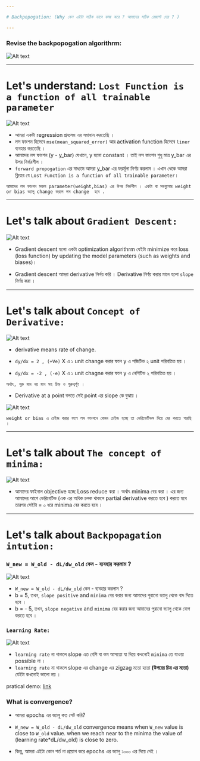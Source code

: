 ```yaml
---

# Backpopogation: (Why কেন এইটা সঠিক ভাবে কাজ করে ? আমাদের সঠিক রেজাল্ট দেয় ? )

---
```


### Revise the backpopogation algorithrm:

![Alt text](image-102.png)


---

# Let's understand: `Lost Function is a function of all trainable parameter`

![Alt text](image-103.png)

- আমরা একটা regression প্রবলেম এর সমাধান করতেছি । 
- লস ফাংশন হিসেবে `mse(mean_squared_error)` আর activation function  হিসেবে `liner` ব্যবহার করতেছি । 
- আমাদের লস ফাংশন (y - y_bar) যেখানে, y হলো constant । তাই লস ফাংশন শুধু মাত্র y_bar এর উপর নির্ভরশীল । 
- `forward propogation` এর মাধ্যমে আমরা y_bar এর ফরর্মূলা নির্ণয় করলাম । এখান থেকে আমরা ক্লিয়ার যে `Lost Function is a function of all trainable parameter`। 

`আমাদের লস ফাংশন সকল parameter(weight,bias) এর উপর নির্ভশীল । একটা বা সবগুলোর weight or bias ভ্যালু change করলে লস change  হবে .`

---

# Let's talk about `Gradient Descent:`

![Alt text](image-104.png)

- Gradient descent হলো একটা optimization algorithrm যেইটা minimize করে loss (loss function) by updating the model parameters (such as weights and biases)।

- Gradient descent আমরা derivative নির্নয় করি । Derivative নির্ণয় করার মানে হলো `slope` নির্ণয় করা । 


---

# Let's talk about `Concept of Derivative:`

![Alt text](image-105.png)

- derivative means rate of change. 

- `dy/dx = 2 , (+Ve)` X এ ১ unit change করার ফলে y এ পজিটিভ ২ unit পরিবতিত হয় । 

- `dy/dx = -2 , (-e)` X এ ১ unit chagne করার ফলে y এ নেগিটিভ ২ পরিবতিত হয় । 

` অর্থাৎ, শুরু মান নয় মান সহ চিহ্ন ও গুরুত্বর্পূণ । `

- Derivative at a point বলতে সেই point এর slope কে বুঝায় । 

![Alt text](image-106.png)

`weight or bias এ চেইজ করার ফলে লস ফাংশনে কেমন চেইজ হচ্ছে তা ডেরিভেটিভস দিয়ে বের করতে পারছি । `

---

# Let's talk about `The concept of minima:`

![Alt text](image-107.png)

- আমাদের ফাইনাল objective হচ্ছে Loss reduce করা । অর্থাৎ minima বের করা । এর জন্য আমাদের আগে ডেরিবেটিভ     (এক এর অধিক চলক থাকলে  partial derivative করতে হবে ) করতে হবে তারপর সেইটা = ০ ধরে minima বের করতে হবে । 

---

# Let's talk about ` Backpopagation intution: `


### `W_new = W_old - dL/dw_old` কেন - ব্যবহার করলাম ? 

![Alt text](image-108.png)

- `W_new = W_old - dL/dw_old` কেন - ব্যবহার করলাম ? 
- b = 5, তখন, `slope positive` and `minima` বের করার জন্য আমাদের পুরানো ভ্যালু থেকে বাদ দিতে হবে । 
- b = - 5, তখন, `slope negative` and `minima` বের করার জন্য আমাদের পুরানো ভ্যালু থেকে যোগ করতে হবে । 


### `Learning Rate:`

![Alt text](image-109.png)

- `learning rate` না থাকলে slope এত বেশি  বা কম আসতো যা দিয়ে কখনোই `minima` তে যাওয়া possible না । 
- `learning rate` না থাকলে slope এর change এর zigzag মতো হতো  **(উপরের চিত্র এর মতো)**  যেইটা কখনোই ভালো নয় । 

pratical demo: [link](https://developers.google.com/machine-learning/crash-course/fitter/graph)


### What is convergence?

- আমরা epochs এর ভ্যালু কত সেট করি? 

- `W_new = W_old - dL/dw_old` convergence means when `W_new` value is close to `W_old` value. when we reach near to the minima the value of (learning rate*dL/dw_old) is close to zero.

- কিন্তু, আমরা এইটা কোন শর্ত না প্রয়োগ করে epochs এর ভ্যালু ১০০০ এর দিয়ে দেই । 


